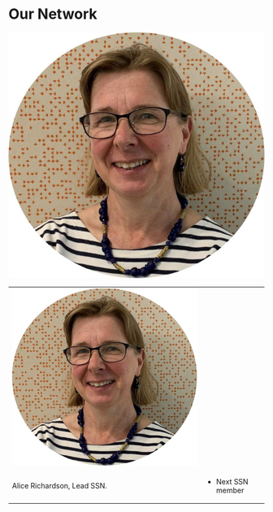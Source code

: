 # Our Network

![Alice](assets/images/Alice.png)

<table border="0">
 <tr>
    <td><img src="assets/images/Alice.png" alt="Alice"></td>
    <td><h2></h2></td>
 </tr>
 <tr>
    <td>
     Alice Richardson, Lead SSN.
    </td>
    <td>
        <ul>
            <li>Next SSN member</li>
        </ul>
    </td>
 </tr>
</table>
